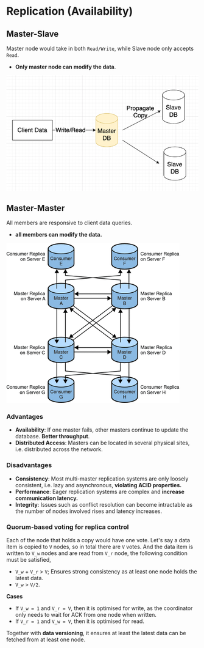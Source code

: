 # Replication (Availability)

## Master-Slave
Master node would take in both `Read/Write`, while Slave node only accepts `Read`.
- **Only master node can modify the data**.

![img.png](rep1.png)


## Master-Master
All members are responsive to client data queries.
- **all members can modify the data.**

![img_1.png](rep2.png)

### Advantages

- **Availability**: If one master fails, other masters continue to update the database. **Better throughput**.
- **Distributed Access**: Masters can be located in several physical sites, i.e. distributed across the network.

### Disadvantages

- **Consistency**: Most multi-master replication systems are only loosely consistent, i.e. lazy and asynchronous, **violating ACID properties.**
- **Performance**: Eager replication systems are complex and **increase communication latency.**
- **Integrity**: Issues such as conflict resolution can become intractable as the number of nodes involved rises and latency increases.

### Quorum-based voting for replica control

Each of the node that holds a copy would have one vote. Let's say a data item is copied to `V` nodes, so
in total there are `V` votes. And the data item is written to `V_w` nodes and are read from `V_r` node,
the following condition must be satisfied,

- `V_w` + `V_r` > `V`; Ensures strong consistency as at least one node holds the latest data.
- `V_w` > `V/2`.

**Cases**

- If `V_w = 1` and `V_r = V`, then it is optimised for write, as the coordinator only needs to wait for ACK from one node when written.
- If `V_r = 1` and `V_w = V`, then it is optimised for read.

Together with **data versioning**, it ensures at least the latest data can be fetched from at least one node. 
